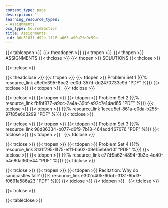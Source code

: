 ```yaml
---
content_type: page
description: ''
learning_resource_types:
- Assignments
ocw_type: CourseSection
title: Assignments
uid: 86e31031-d92e-1f26-a065-a90a7fd9c59b
---
```


{{< tableopen >}}
{{< theadopen >}}
{{< tropen >}}
{{< thopen >}}
ASSIGNMENTS
{{< thclose >}}
{{< thopen >}}
SOLUTIONS
{{< thclose >}}

{{< trclose >}}

{{< theadclose >}}
{{< tropen >}}
{{< tdopen >}}
Problem Set 1 ({{% resource_link a6e0e395-8bc2-ed0d-357d-dd2470733c9d "PDF" %}})
{{< tdclose >}}
{{< tdopen >}}
 
{{< tdclose >}}

{{< trclose >}}
{{< tropen >}}
{{< tdopen >}}
Problem Set 2 ({{% resource_link fbfbf977-a9cc-2a4a-39bf-a92c7e14ad65 "PDF" %}})
{{< tdclose >}}
{{< tdopen >}}
({{% resource_link 1ecee5ef-861a-e0da-b255-97f85e6d3299 "PDF" %}})
{{< tdclose >}}

{{< trclose >}}
{{< tropen >}}
{{< tdopen >}}
Problem Set 3 ({{% resource_link 98d86334-b077-d6f9-7b18-464add467076 "PDF" %}})
{{< tdclose >}}
{{< tdopen >}}
 
{{< tdclose >}}

{{< trclose >}}
{{< tropen >}}
{{< tdopen >}}
Problem Set 4 ({{% resource_link 8131f795-1f75-eff1-ba02-09e15eb6e10f "PDF" %}})
{{< tdclose >}}
{{< tdopen >}}
({{% resource_link e77d9a62-4894-9b3e-4c40-b4e80a360e44 "PDF" %}})
{{< tdclose >}}

{{< trclose >}}
{{< tropen >}}
{{< tdopen >}}
Recitation: Why do sandcastles fall? ({{% resource_link e302c405-60cb-3131-6bd3-f0691a586a23 "PDF" %}})
{{< tdclose >}}
{{< tdopen >}}
 
{{< tdclose >}}

{{< trclose >}}

{{< tableclose >}}